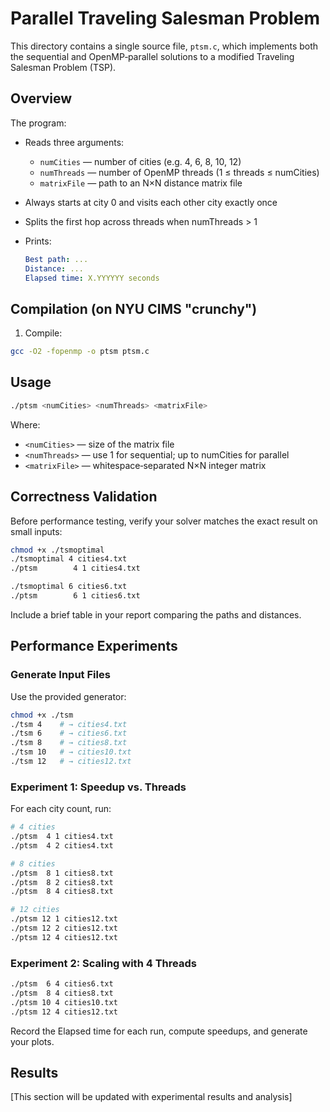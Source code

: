 # Parallel Traveling Salesman Problem

This directory contains a single source file, `ptsm.c`, which implements both the sequential and OpenMP‑parallel solutions to a modified Traveling Salesman Problem (TSP).

## Overview

The program:

- Reads three arguments:
  - `numCities` — number of cities (e.g. 4, 6, 8, 10, 12)
  - `numThreads` — number of OpenMP threads (1 ≤ threads ≤ numCities)
  - `matrixFile` — path to an N×N distance matrix file

- Always starts at city 0 and visits each other city exactly once
- Splits the first hop across threads when numThreads > 1
- Prints:
  ```yaml
  Best path: ...
  Distance: ...
  Elapsed time: X.YYYYYY seconds
  ```

## Compilation (on NYU CIMS "crunchy")

1. Compile:
```bash
gcc -O2 -fopenmp -o ptsm ptsm.c
```

## Usage

```bash
./ptsm <numCities> <numThreads> <matrixFile>
```

Where:
- `<numCities>` — size of the matrix file
- `<numThreads>` — use 1 for sequential; up to numCities for parallel
- `<matrixFile>` — whitespace‑separated N×N integer matrix

## Correctness Validation

Before performance testing, verify your solver matches the exact result on small inputs:

```bash
chmod +x ./tsmoptimal
./tsmoptimal 4 cities4.txt
./ptsm        4 1 cities4.txt

./tsmoptimal 6 cities6.txt
./ptsm        6 1 cities6.txt
```

Include a brief table in your report comparing the paths and distances.

## Performance Experiments

### Generate Input Files

Use the provided generator:

```bash
chmod +x ./tsm
./tsm 4    # → cities4.txt
./tsm 6    # → cities6.txt
./tsm 8    # → cities8.txt
./tsm 10   # → cities10.txt
./tsm 12   # → cities12.txt
```

### Experiment 1: Speedup vs. Threads

For each city count, run:

```bash
# 4 cities
./ptsm  4 1 cities4.txt
./ptsm  4 2 cities4.txt

# 8 cities
./ptsm  8 1 cities8.txt
./ptsm  8 2 cities8.txt
./ptsm  8 4 cities8.txt

# 12 cities
./ptsm 12 1 cities12.txt
./ptsm 12 2 cities12.txt
./ptsm 12 4 cities12.txt
```

### Experiment 2: Scaling with 4 Threads

```bash
./ptsm  6 4 cities6.txt
./ptsm  8 4 cities8.txt
./ptsm 10 4 cities10.txt
./ptsm 12 4 cities12.txt
```

Record the Elapsed time for each run, compute speedups, and generate your plots.

## Results

[This section will be updated with experimental results and analysis]
